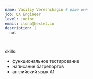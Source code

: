 ```yaml
---
name: Vasiliy Vereshchagin # ваше имя
job: QA Engineer
level: junior
email: ilona@hexlet.io
description: |
  not

---
```

skills:
  - функциональное тестирование
  - написание багрепортов 
  - английский язык A1
